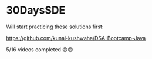 # 30DaysSDE

Will start practicing these solutions first:

https://github.com/kunal-kushwaha/DSA-Bootcamp-Java

5/16 videos completed 😄😄